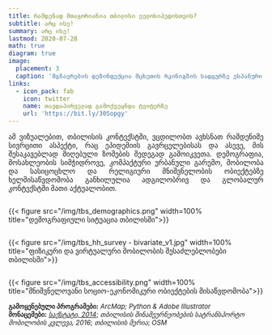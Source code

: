 ```yaml
---
title: რამდენად მთაგორიანია თბილისი ველოსიპედისთვის? 
subtitle: არც ისე!
summary: არც ისე!
lastmod: 2020-07-28
math: true
diagram: true
image:
  placement: 3
  caption: 'მგზავრების დეზინფექცია მცხეთის რკინიგზის სადგურზე ესპანური გრიპის პანდემიისას. **წყარო**: საქართველოს ეროვნული არქივი'
links:
  - icon_pack: fab
    icon: twitter
    name: თავდაპირველად გამოქვეყნდა ტვიტერზე
    url: 'https://bit.ly/30Sopgy'
---
```

<p align="justify">
ამ ვიზუალებით, თბილისის კონტექსტში, ვცდილობთ ავხსნათ რამდენიმე სივრცითი ასპექტი, რაც ეპიდემიის გავრცელებისას და ასევე, მის შესაკავებლად მიღებული ზომების შედეგად გამოიკვეთა.
დემოგრაფია, მოსახლეობის სიმჭიდროვე, კომპაქტური ურბანული გარემო, მობილობა და სასიცოცხლო და რელიგიური მნიშვნელობის ობიექტებზე ხელმისაწვდომობა განხილულია ადგილობრივ და გლობალურ კონტექსტში მათი აქტუალობით.
</p>

<!DOCTYPE html>
<html>
<head>
<meta name="viewport" content="width=device-width, initial-scale=1">

</head>
<body>

<div class="row">
  <div class="column" style="">
    <p>{{< figure src="/img/tbs_demographics.png" width=100% title="დემოგრაფიული სიტუაცია თბილისში">}}</p>
  </div>
</div>
<div class="row">
  <div class="column" style="">
    <p>{{< figure src="/img/tbs_hh_survey - bivariate_v1.jpg" width=100% title="ფიზიკური და ვირტუალური მობილობის შესაძლებლობები თბილისში">}}</p>
  </div>
</div>
<div class="row">
    <div class="column" style="">
     <p>{{< figure src="/img/tbs_accessibility.png" width=100% title="მნიშვნელოვანი სოციო-ეკონომიკური ობიექტების მისაწვდომობა">}}</p>
  </div>
</div>
</body>
</html>

<font size="2">
    <b>გამოყენებული პროგრამები:</b> <i>ArcMap; Python & Adobe Illustrator</i>  <br> <b>მონაცემები:</b> <a href="https://www.geostat.ge/ka"><i>საქსტატი, 2014</i></a>; <i>თბილისის შინამეურნეობების სატრანსპორტო მობილობის კვლევა, 2016</i>; <i>თბილისის მერია</i>; <i>OSM</i>
</font>